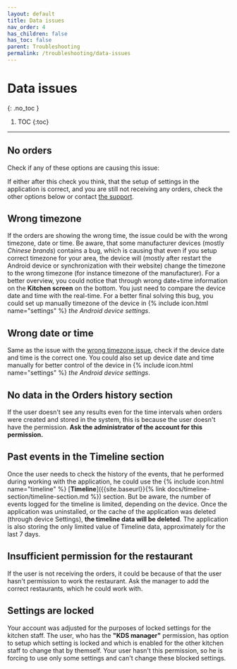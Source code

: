 ```yaml
---
layout: default
title: Data issues
nav_order: 4
has_children: false
has_toc: false
parent: Troubleshooting
permalink: /troubleshooting/data-issues
---
```


# Data issues
{: .no_toc }

1. TOC
{:toc}

---

## No orders
Check if any of these options are causing this issue:

If either after this check you think, that the setup of settings in the application is correct, and you are still not receiving any orders, check the other options below or contact [the support](mailto:support@orderlord.com).

## Wrong timezone
If the orders are showing the wrong time, the issue could be with the wrong timezone, date or time. <span class="text-red-200">Be aware, that some manufacturer devices (mostly _Chinese brands_) contains a bug, which is causing that even if you setup correct timezone for your area, the device will (mostly after restart the Android device or synchronization with their website) change the timezone to the wrong timezone (for instance timezone of the manufacturer).</span> For a better overview, you could notice that through wrong date+time information on the **Kitchen screen** on the bottom. You just need to compare the device date and time with the real-time. For a better final solving this bug, you could set up manually timezone of the device in {% include icon.html name="settings" %} _the Android device settings_.

## Wrong date or time
<span class="text-red-200">Same as the issue with the [wrong timezone issue](#wrong-timezone), check if the device date and time is the correct one.</span> You could also set up device date and time manually for better control of the device in {% include icon.html name="settings" %} _the Android device settings_.

## No data in the Orders history section
<span class="text-red-200">If the user doesn't see any results even for the time intervals when orders were created and stored in the system, this is because the user doesn't have the permission. **Ask the administrator of the account for this permission.**</span>

## Past events in the Timeline section
Once the user needs to check the history of the events, that he performed during working with the application, he could use the {% include icon.html name="timeline" %} [**Timeline**]({{site.baseurl}}{% link docs/timeline-section/timeline-section.md %}) section. <span class="text-red-200">But be aware, the number of events logged for the timeline is limited, depending on the device. Once the application was uninstalled, or the cache of the application was deleted (through device Settings), **the timeline data will be deleted**. The application is also storing the only limited value of Timeline data, approximately for the last 7 days.</span>

## Insufficient permission for the restaurant
<span class="text-red-200">If the user is not receiving the orders, it could be because of that the user hasn't permission to work the restaurant. Ask the manager to add the correct restaurants, which he could work with.</span>

## Settings are locked
<span class="text-red-200">Your account was adjusted for the purposes of locked settings for the kitchen staff.</span> The user, who has the **"KDS manager"** permission, has option to setup which setting is locked and which is enabled for the other kitchen staff to change that by themself. Your user hasn't this permission, so he is forcing to use only some settings and can't change these blocked settings.